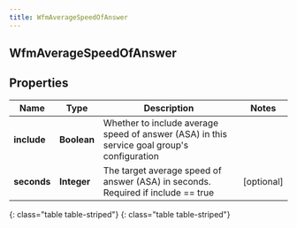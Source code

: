 ```yaml
---
title: WfmAverageSpeedOfAnswer
---
```

## WfmAverageSpeedOfAnswer


## Properties

| Name | Type | Description | Notes |
| ------------ | ------------- | ------------- | ------------- |
| **include** | **Boolean** | Whether to include average speed of answer (ASA) in this service goal group&#39;s configuration |  |
| **seconds** | **Integer** | The target average speed of answer (ASA) in seconds. Required if include == true |  [optional] |
{: class="table table-striped"}
{: class="table table-striped"}


